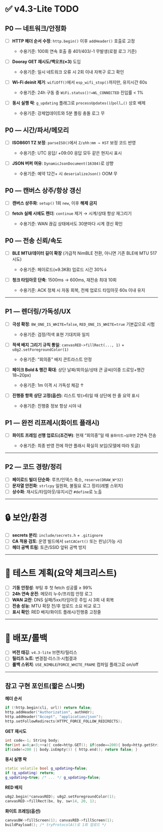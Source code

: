  

# ✅ v4.3-Lite TODO

## P0 — 네트워크/안정화

* [ ] **HTTP 헤더 순서 수정**: `http.begin()` 이후 `addHeader()` 호출로 고정

  * 수용기준: 100회 연속 호출 중 401/403/-1 무발생(로컬 로그 기준)
* [ ] **Dooray GET 재시도/백오프(×3)** 도입

  * 수용기준: 일시 네트워크 오류 시 2회 이내 자복구 로그 확인
* [ ] **Wi-Fi deinit 제거**: `wifiOff()`에서 `esp_wifi_stop()`까지만, 유지시간 60s

  * 수용기준: 24h 구동 중 `WiFi.status()!=WL_CONNECTED` 진입률 < 1%
* [ ] **동시 실행 락**: `g_updating` 플래그로 `processUpdates()`/`poll…()` 상호 배제

  * 수용기준: 강제업데이트와 5분 폴링 충돌 로그 무

## P0 — 시간/파서/메모리

* [ ] **ISO8601 TZ 보정**: `parseISO()`에서 `Z/±hh:mm → KST` 보정 코드 반영

  * 수용기준: UTC 응답/ +09:00 응답 모두 같은 현지시 표시
* [ ] **JSON 버퍼 여유**: `DynamicJsonDocument(16384)`로 상향

  * 수용기준: 예약 12건+ 시 `deserializeJson()` OOM 무

## P0 — 캔버스 상주/항상 갱신

* [ ] **캔버스 상주화**: `setup()` 1회 `new`, 이후 **해제 금지**
* [ ] **fetch 실패 시에도 렌더**: `continue` 제거 → 시계/상태 항상 재그리기

  * 수용기준: WAN 끊김 상태에서도 30분마다 시계 갱신 확인

## P0 — 전송 신뢰/속도

* [ ] **BLE MTU/데이터 길이 확장** (가급적 NimBLE 전환, 아니면 기존 BLE에 MTU 517 시도)

  * 수용기준: 페이로드(≈9.3KB) 업로드 시간 30%↓
* [ ] **청크 타임아웃 단축**: 1500ms → 600ms, 재전송 최대 10회

  * 수용기준: ACK 정체 시 자동 회복, 전체 업로드 타임아웃 60s 이내 유지

---

## P1 — 렌더링/가독성/UX

* [ ] **극성 확정**: `BW_ONE_IS_WHITE=false`, `RED_ONE_IS_WHITE=true` 기본값으로 시험

  * 수용기준: 검정/적색 표현 기대치와 일치
* [ ] **적색 배지 그리기 규칙 통일**: `canvasRED->fillRect(..., 1)` + `u8g2.setForegroundColor(1)`

  * 수용기준: “회의중” 배지 콘트라스트 안정
* [ ] **페이크 Bold & 행간 확대**: 상단 날짜/회의실/상태 큰 글씨(이중 드로잉+행간 18\~20px)

  * 수용기준: 1m 이격 시 가독성 체감 ↑
* [ ] **진행중 항목 상단 고정(옵션)**: 리스트 밖(>6)일 때 상단에 한 줄 요약 표시

  * 수용기준: 진행중 정보 항상 시야 내

## P1 — 완전 리프레시(화이트 플래시)

* [ ] **화이트 프레임 선행 업로드(조건부)**: 현재 “회의중”일 때 `올화이트→실화면` 2연속 전송

  * 수용기준: 최종 반영 전에 하얀 플래시 확실히 보임(모델에 따라 토글)

---

## P2 — 코드 경량/정리

* [ ] **페이로드 빌더 단순화**: 루프/인덱스 축소, `reserve(DRAW_W*32)`
* [ ] **문자열 안전화**: `strlcpy` 일원화, 불필요 로그 정리(레벨 스위치)
* [ ] **상수화**: 재시도/타임아웃/유지시간 `#define`로 노출

---

# 🔒 보안/환경

* [ ] **secrets 분리**: `include/secrets.h` + `.gitignore`
* [ ] **CA 적용 검토**: 운영 빌드에서 `setCACert()` 또는 핀닝(가능 시)
* [ ] **헤더 공백 트림**: 토큰/SSID 앞뒤 공백 방지

---

# 🧪 테스트 계획(요약 체크리스트)

* [ ] **기동 안정성**: 부팅 후 첫 fetch 성공률 ≥ 99%
* [ ] **24h 연속 운전**: 메모리 누수/프리힙 안정 로그
* [ ] **WAN 교란**: DNS 실패/5xx/타임아웃 주입 시 3회 내 회복
* [ ] **전송 성능**: MTU 확장 전/후 업로드 소요 비교 로그
* [ ] **표시 확인**: RED 배지/화이트 플래시/진행중 고정줄

---

# 🚀 배포/롤백

* [ ] **버전 태깅**: `v4.3-lite` 브랜치/릴리스
* [ ] **릴리즈 노트**: 변경점·리스크·시험결과
* [ ] **롤백 스위치**: `USE_NIMBLE`/`FORCE_WHITE_FRAME` 컴파일 플래그로 on/off

---

## 참고 구현 포인트(짧은 스니펫)

**헤더 순서**

```cpp
if (!http.begin(cli, url)) return false;
http.addHeader("Authorization", authHdr);
http.addHeader("Accept", "application/json");
http.setFollowRedirects(HTTPC_FORCE_FOLLOW_REDIRECTS);
```

**GET 재시도**

```cpp
int code=-1; String body;
for(int a=0;a<3;++a){ code=http.GET(); if(code==200){ body=http.getString(); break; } delay(250*(a+1)); }
if(code!=200 || body.isEmpty()) { http.end(); return false; }
```

**동시 실행 락**

```cpp
static volatile bool g_updating=false;
if (g_updating) return;
g_updating=true; /* ... */ g_updating=false;
```

**RED 배지**

```cpp
u8g2.begin(*canvasRED); u8g2.setForegroundColor(1);
canvasRED->fillRect(bx, by, sw+14, 20, 1);
```

**화이트 프레임(옵션)**

```cpp
canvasBW->fillScreen(1); canvasRED->fillScreen(1);
buildPayload(); /* tryProtocolA()로 1회 업로드 */
```
 
